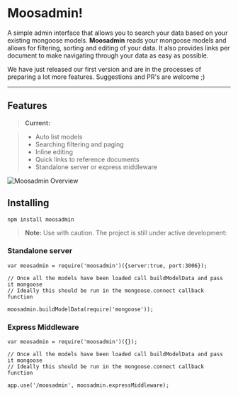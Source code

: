 Moosadmin!
===================


A simple admin interface that allows you to search your data based on your existing mongoose models. **Moosadmin** reads your mongoose models and allows for filtering, sorting and editing of your data. It also provides links per document to make navigating through your data as easy as possible.

We have just released our first version and are in the processes of preparing a lot more features. Suggestions and PR's are welcome ;)

----------


Features
-------------

> **Current:**

> - Auto list models
> - Searching filtering and paging
> - Inline editing
> - Quick links to reference documents
> - Standalone server or express middleware

![Moosadmin Overview](https://cloud.githubusercontent.com/assets/1487759/20528920/c4209e12-b0d6-11e6-919b-0b1674f548d0.jpg)

Installing
-------------
```
npm install moosadmin
```

> **Note:** Use with caution. The project is still under active development:


### Standalone server
```
var moosadmin = require('moosadmin')({server:true, port:3006});

// Once all the models have been loaded call buildModelData and pass it mongoose
// Ideally this should be run in the mongoose.connect callback function

moosadmin.buildModelData(require('mongoose'));

```


### Express Middleware
```
var moosadmin = require('moosadmin')({});

// Once all the models have been loaded call buildModelData and pass it mongoose
// Ideally this should be run in the mongoose.connect callback function

app.use('/moosadmin', moosadmin.expressMiddleware);

```
